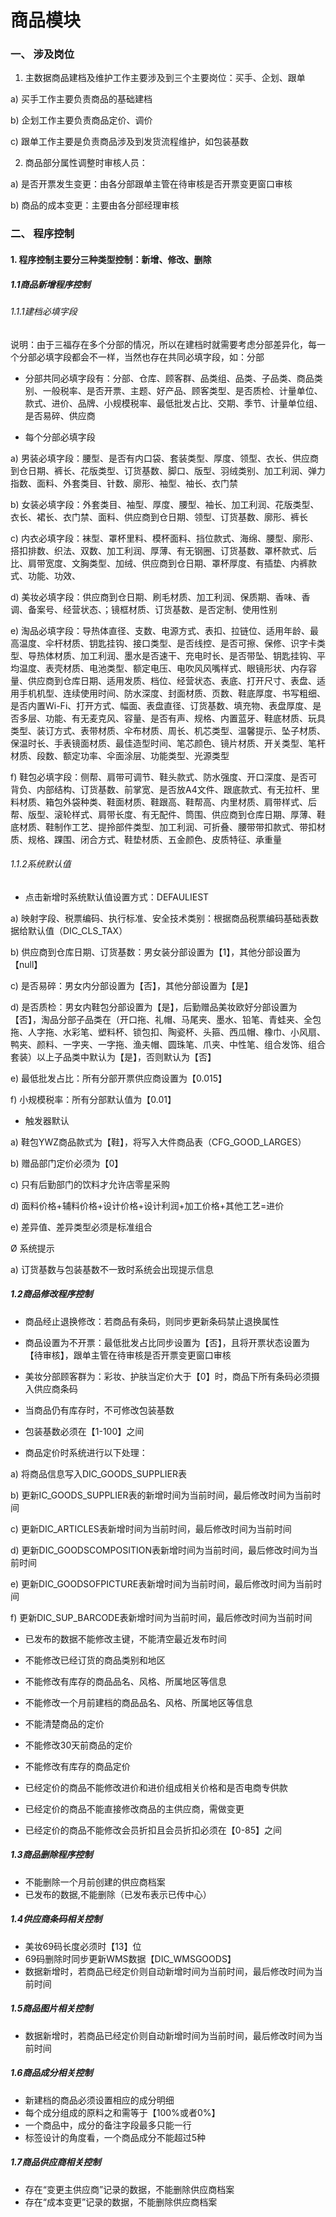 # 商品模块

### 一、    涉及岗位

1. 主数据商品建档及维护工作主要涉及到三个主要岗位：买手、企划、跟单

a)     买手工作主要负责商品的基础建档

b)     企划工作主要负责商品定价、调价

c)     跟单工作主要是负责商品涉及到发货流程维护，如包装基数

2. 商品部分属性调整时审核人员：

a)  是否开票发生变更：由各分部跟单主管在待审核是否开票变更窗口审核

b)  商品的成本变更：主要由各分部经理审核

### 二、    程序控制

#### 1.   程序控制主要分三种类型控制：新增、修改、删除

##### 1.1商品新增程序控制

###### 1.1.1建档必填字段

说明：由于三福存在多个分部的情况，所以在建档时就需要考虑分部差异化，每一个分部必填字段都会不一样，当然也存在共同必填字段，如：分部

- 分部共同必填字段有：分部、仓库、顾客群、品类组、品类、子品类、商品类别、一般税率、是否开票、主题、好产品、顾客类型、是否质检、计量单位、款式、进价、品牌、小规模税率、最低批发占比、交期、季节、计量单位组、是否易碎、供应商

- 每个分部必填字段

a)     男装必填字段：腰型、是否有内口袋、套装类型、厚度、领型、衣长、供应商到仓日期、裤长、花版类型、订货基数、脚口、版型、羽绒类别、加工利润、弹力指数、面料、外套类目、针数、廓形、袖型、袖长、衣门禁

b)     女装必填字段：外套类目、袖型、厚度、腰型、袖长、加工利润、花版类型、衣长、裙长、衣门禁、面料、供应商到仓日期、领型、订货基数、廓形、裤长

c)     内衣必填字段：袜型、罩杯里料、模杯面料、挡位款式、海绵、腰型、廓形、搭扣排数、织法、双数、加工利润、厚薄、有无钢圈、订货基数、罩杯款式、后比、肩带宽度、文胸类型、加绒、供应商到仓日期、罩杯厚度、有插垫、内裤款式、功能、功效、

d)     美妆必填字段：供应商到仓日期、刷毛材质、加工利润、保质期、香味、香调、备案号、经营状态、；镜框材质、订货基数、是否定制、使用性别

e)     淘品必填字段：导热体直径、支数、电源方式、表扣、拉链位、适用年龄、最高温度、伞杆材质、钥匙挂钩、接口类型、是否线控、是否可擦、保修、识字卡类型、导热体材质、加工利润、墨水是否速干、充电时长、是否带坠、钥匙挂钩、平均温度、表壳材质、电池类型、额定电压、电吹风风嘴样式、眼镜形状、内存容量、供应商到仓库日期、适用发质、档位、经营状态、表底、打开尺寸、表盘、适用手机机型、连续使用时间、防水深度、封面材质、页数、鞋底厚度、书写粗细、是否内置Wi-Fi、打开方式、幅面、表盘直径、订货基数、填充物、表盘厚度、是否多层、功能、有无麦克风、容量、是否有声、规格、内置蓝牙、鞋底材质、玩具类型、装订方式、表带材质、伞布材质、周长、机芯类型、温馨提示、坠子材质、保温时长、手表镜面材质、最佳造型时间、笔芯颜色、镜片材质、开关类型、笔杆材质、段数、额定功率、伞面涂层、功能类型、光源类型

f)     鞋包必填字段：侧帮、肩带可调节、鞋头款式、防水强度、开口深度、是否可背负、内部结构、订货基数、前掌宽、是否放A4文件、跟底款式、有无拉杆、里料材质、箱包外袋种类、鞋面材质、鞋跟高、鞋帮高、内里材质、肩带样式、后帮、版型、滚轮样式、肩带长度、有无配件、筒围、供应商到仓库日期、厚薄、鞋底材质、鞋制作工艺、提拎部件类型、加工利润、可折叠、腰带带扣款式、带扣材质、规格、踝围、闭合方式、鞋垫材质、五金颜色、皮质特征、承重量

###### 1.1.2系统默认值

- 点击新增时系统默认值设置方式：DEFAULIEST

a)     映射字段、税票编码、执行标准、安全技术类别：根据商品税票编码基础表数据给默认值（DIC_CLS_TAX）

b)     供应商到仓库日期、订货基数：男女装分部设置为【1】，其他分部设置为【null】

c)     是否易碎：男女内分部设置为【否】，其他分部设置为【是】

d)     是否质检：男女内鞋包分部设置为【是】，后勤赠品美妆欧好分部设置为【否】，淘品分部子品类在（开口拖、礼帽、马尾夹、墨水、铅笔、青蛙夹、全包拖、人字拖、水彩笔、塑料杯、锁包扣、陶瓷杯、头箍、西瓜帽、橡巾、小风扇、鸭夹、颜料、一字夹、一字拖、渔夫帽、圆珠笔、爪夹、中性笔、组合发饰、组合套装）以上子品类中默认为【是】，否则默认为【否】

e)     最低批发占比：所有分部开票供应商设置为【0.015】

f)     小规模税率：所有分部默认值为【0.01】

- 触发器默认

a)     鞋包YWZ商品款式为【鞋】，将写入大件商品表（CFG_GOOD_LARGES）

b)     赠品部门定价必须为【0】

c)     只有后勤部门的饮料才允许店零星采购

d)     面料价格+辅料价格+设计价格+设计利润+加工价格+其他工艺=进价

e)     差异值、差异类型必须是标准组合

Ø 系统提示

a)     订货基数与包装基数不一致时系统会出现提示信息

##### 1.2商品修改程序控制

- 商品经止退换修改：若商品有条码，则同步更新条码禁止退换属性

- 商品设置为不开票：最低批发占比同步设置为【否】，且将开票状态设置为【待审核】，跟单主管在待审核是否开票变更窗口审核

- 美妆分部顾客群为：彩妆、护肤当定价大于【0】时，商品下所有条码必须摄入供应商条码

- 当商品仍有库存时，不可修改包装基数

- 包装基数必须在【1-100】之间

- 商品定价时系统进行以下处理：

a)     将商品信息写入DIC_GOODS_SUPPLIER表

b)     更新IC_GOODS_SUPPLIER表的新增时间为当前时间，最后修改时间为当前时间

c)     更新DIC_ARTICLES表新增时间为当前时间，最后修改时间为当前时间

d)     更新DIC_GOODSCOMPOSITION表新增时间为当前时间，最后修改时间为当前时间

e)     更新DIC_GOODSOFPICTURE表新增时间为当前时间，最后修改时间为当前时间

f)     更新DIC_SUP_BARCODE表新增时间为当前时间，最后修改时间为当前时间

- 已发布的数据不能修改主键，不能清空最近发布时间

- 不能修改已经订货的商品类别和地区

- 不能修改有库存的商品品名、风格、所属地区等信息

- 不能修改一个月前建档的商品品名、风格、所属地区等信息

- 不能清楚商品的定价

- 不能修改30天前商品的定价
-  不能修改有库存的商品定价
- 已经定价的商品不能修改进价和进价组成相关价格和是否电商专供款
- 已经定价的商品不能直接修改商品的主供应商，需做变更
- 已经定价的商品不能修改会员折扣且会员折扣必须在【0-85】之间

##### 1.3商品删除程序控制

- 不能删除一个月前创建的供应商档案
- 已发布的数据,不能删除（已发布表示已传中心）

##### 1.4供应商条码相关控制

- 美妆69码长度必须时【13】位
-  69码删除时同步更新WMS数据【DIC_WMSGOODS】
- 数据新增时，若商品已经定价则自动新增时间为当前时间，最后修改时间为当前时间

##### 1.5商品图片相关控制

-  数据新增时，若商品已经定价则自动新增时间为当前时间，最后修改时间为当前时间

##### 1.6商品成分相关控制

- 新建档的商品必须设置相应的成分明细
- 每个成分组成的原料之和需等于【100%或者0%】
- 一个商品中，成分的备注字段最多只能一行
- 标签设计的角度看，一个商品成分不能超过5种

##### 1.7商品供应商相关控制

- 存在“变更主供应商”记录的数据，不能删除供应商档案
- 存在“成本变更”记录的数据，不能删除供应商档案

 
